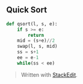 ## Quick Sort
```python
def qsort(l, s, e):
	if s >= e:
		return
	mid = (s+e)//2
	swap(l, s, mid)
	ss = s+1
	ee = e-1
	while(ss < ee)
```



> Written with [StackEdit](https://stackedit.io/).
<!--stackedit_data:
eyJoaXN0b3J5IjpbLTU1MTIyNjk3Ml19
-->